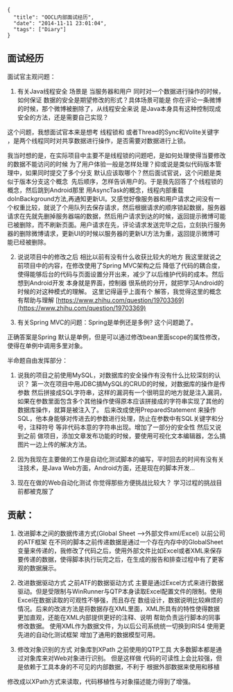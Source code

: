 ```metadata
{
  "title": "OOCL内部面试经历",
  "date": "2014-11-11 23:01:04",
  "tags": ["Diary"]
}
```




## 面试经历

面试官主观问题：
1. 有关Java线程安全
场景是 当服务器和用户 同时对一个数据进行操作的时候，如何保证 数据的安全是期望修改的形式？具体场景可能是 你在评论一条微博的时候，那个微博被删除了，从线程安全来说 是Java本身具有这种控制现成安全的方法，还是需要自己实现？

这个问题，我想面试官本来是想考 线程锁和 或者Thread的Sync和Volite关键字
，是两个线程同时对共享数据进行操作，是否需要对数据进行上锁。


我当时想的是，在实际项目中主要不是线程锁的问题吧，是如何处理使得当要修改的数据不能访问的时候 为了用户体验一般是怎样处理？抑或说是类似代码版本管理中，如果同时提交了多个分支 默认应该取哪个？然后面试官说，这个问题是类似于版本分支这个概念
 先后顺序，怎样告诉用户的。于是我先回答了个线程锁的概念，然后跳到Android那里 用AsyncTask的概念，线程内部重载doInBackground方法,再通知更新UI。又感觉好像服务器和用户请求之间没有一个权重比较，就说了个用队列去保存请求，然后根据请求的顺序锁起数据，服务器请求在先就先删掉服务器端的数据，然后用户请求到达的时候，返回提示微博可能已被删除，而不刷新页面。用户请求在先，评论请求发送完毕之后，立刻执行服务器的删除微博请求，更新UI的时候以服务器的更新UI方法为重，返回提示微博可能已经被删除。


2. 说说项目中的修改之后 相比以前有没有什么收获比较大的地方
我这里就说之前项目中的内容，在修改使用了Spring MVC架构之后 降低了代码的耦合度，使得能够后台的代码与页面设置分开出来，减少了以后维护代码的成本。然后想到Android开发 本身就是界面，控制器 很系统的分开，就把学习Android的时候的对这种模式的理解。
这里记得逼乎上面有个 解答，我觉得这里的概念有帮助与理解
[https://www.zhihu.com/question/19703369](https://www.zhihu.com/question/19703369)



3. 有关Spring MVC的问题：Spring是单例还是多例?
这个问题跪了。

正确答案是Spring 默认是单例，但是可以通过修改bean里面scope的属性修改，使得在单例中调用多里对象。



半命题自由发挥部分：
1. 说我的项目之前使用MySQL，对数据库的安全操作有没有什么比较深刻的认识？
第一次在项目中用JDBC搞MySQL的CRUD的时候，对数据库的操作是传参数 然后拼接成SQL字符串，这样的漏洞有一个很明显的地方就是注入漏洞，如果在参数里面包含多个其他操作使得原本应该拼接成的字符串实现了其他的数据库操作，就算是被注入了。
后来改成使用PreparedStatement 来操作SQL，他本身能够对传进去的参数进行处理，防止在参数中有SQL关键字和分号，注释符号 等非代码本意的字符串出现。增加了一部分的安全性
然后又说到之前 做项目，添加文章发布功能的时候，要使用可视化文本编辑器，怎么搞图片一边上传的解决方法。

2. 因为我现在主要做的工作是自动化测试脚本的编写，平时回去的时间有没有关注技术，是Java Web方面，Android方面，还是现在的脚本开发...
3. 现在在做的Web自动化测试 你觉得那些方便挑战比较大？
学习过程的挑战目前都被克服了

## 贡献：
1. 改进脚本之间的数据传递方式(Global Sheet --&gt;外部文件xml/Excel)
以前公司的ATF框架 在不同的脚本之前传递数据是通过一个存在内存中的GlobalSheet变量来传递的，我修改了代码之后，使用外部文件比如Excel或者XML来保存要传递的数据，使得脚本执行玩完之后，在生成的报告和排查过程中有了更客观的数据展示。

2. 改进数据驱动方式
之前ATF的数据驱动方式 主要是通过Excel方式来进行数据驱动。但是受限制与WinRunner与QTP本身读取Excel配置文件的限制。使用Excel在数据读取的可观性不够强，而且存在 数组设计，数据说明比较麻烦的情况。后来的改进方法是将数据存在XML里面，XML所具有的特性使得数据更加直观，还能在XML内部提供更好的注释、说明 帮助负责运行脚本的同事修改数据。
使用XML作为数据文件，为以后公司系统统一切换到IRIS4 使用更先进的自动化测试框架 增加了通用的数据模型可用。

3. 修改对象识别的方式
对象库到XPath
之前使用的QTP工具 大多数脚本都是通过对象库来对Web对象进行识别。
但是这样做 代码的可读性上会比较强，但是依赖于工具本身的不可见的内部数据，不利于 根据外部数据来使用和移植

修改成以XPath方式来读取，代码移植性与对象描述能力得到了增强。







